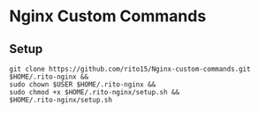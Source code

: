 # Nginx Custom Commands

## Setup
```
git clone https://github.com/rito15/Nginx-custom-commands.git $HOME/.rito-nginx &&
sudo chown $USER $HOME/.rito-nginx &&
sudo chmod +x $HOME/.rito-nginx/setup.sh &&
$HOME/.rito-nginx/setup.sh

```